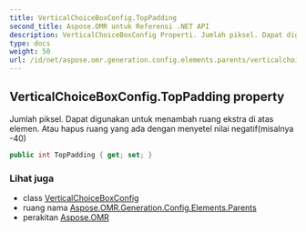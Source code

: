 ```yaml
---
title: VerticalChoiceBoxConfig.TopPadding
second_title: Aspose.OMR untuk Referensi .NET API
description: VerticalChoiceBoxConfig Properti. Jumlah piksel. Dapat digunakan untuk menambah ruang ekstra di atas elemen. Atau hapus ruang yang ada dengan menyetel nilai negatifmisalnya 40
type: docs
weight: 50
url: /id/net/aspose.omr.generation.config.elements.parents/verticalchoiceboxconfig/toppadding/
---
```

## VerticalChoiceBoxConfig.TopPadding property

Jumlah piksel. Dapat digunakan untuk menambah ruang ekstra di atas elemen. Atau hapus ruang yang ada dengan menyetel nilai negatif(misalnya -40)

```csharp
public int TopPadding { get; set; }
```

### Lihat juga

* class [VerticalChoiceBoxConfig](../)
* ruang nama [Aspose.OMR.Generation.Config.Elements.Parents](../../verticalchoiceboxconfig/)
* perakitan [Aspose.OMR](../../../)


